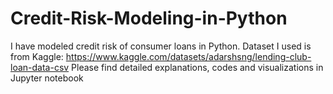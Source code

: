 # Credit-Risk-Modeling-in-Python
I have modeled credit risk of consumer loans in Python. Dataset I used is from Kaggle: https://www.kaggle.com/datasets/adarshsng/lending-club-loan-data-csv Please find detailed explanations, codes and visualizations in Jupyter notebook
